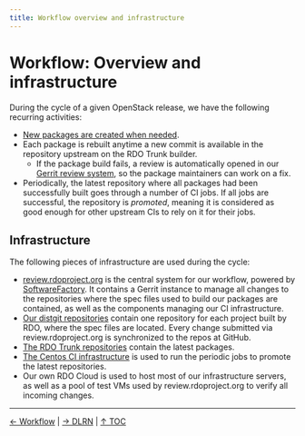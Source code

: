 ```yaml
---
title: Workflow overview and infrastructure
---
```


# Workflow: Overview and infrastructure

During the cycle of a given OpenStack release, we have the following recurring activities:

- [New packages are created when needed](https://www.rdoproject.org/documentation/add-packages/).
- Each package is rebuilt anytime a new commit is available in the repository upstream on the RDO Trunk builder.
  - If the package build fails, a review is automatically opened in our [Gerrit review system](https://review.rdoproject.org), so the package maintainers can work on a fix.
- Periodically, the latest repository where all packages had been successfully built goes through a number of CI jobs. If all jobs are successful, the repository is _promoted_, meaning it is considered as good enough for other upstream CIs to rely on it for their jobs.

## Infrastructure

The following pieces of infrastructure are used during the cycle:

- [review.rdoproject.org](https://review.rdoproject.org) is the central system for our workflow, powered by [SoftwareFactory](https://softwarefactory-project.io/docs/). It contains a Gerrit instance to manage all changes to the repositories where the spec files used to build our packages are contained, as well as the components managing our CI infrastructure.
- [Our distgit repositories](https://github.com/rdo-packages) contain one repository for each project built by RDO, where the spec files are located. Every change submitted via review.rdoproject.org is synchronized to the repos at GitHub.
- [The RDO Trunk repositories](/what/trunk-repos) contain the latest packages.
- [The Centos CI infrastructure](https://ci.centos.org/view/rdo/view/promotion-pipeline/) is used to run the periodic jobs to promote the latest repositories.
- Our own RDO Cloud is used to host most of our infrastructure servers, as well as a pool of test VMs used by review.rdoproject.org to verify all incoming changes.

----

[← Workflow](/what/workflow) |
[→ DLRN](/what/dlrn) |
[↑ TOC](/what)
